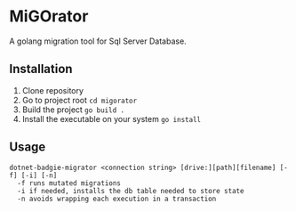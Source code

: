 # MiGOrator

A golang migration tool for Sql Server Database.

## Installation

1. Clone repository
2. Go to project root `cd migorator`
3. Build the project `go build .`
4. Install the executable on your system `go install`

## Usage

```
dotnet-badgie-migrator <connection string> [drive:][path][filename] [-f] [-i] [-n]
  -f runs mutated migrations
  -i if needed, installs the db table needed to store state
  -n avoids wrapping each execution in a transaction
```


